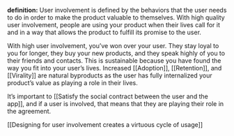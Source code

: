 **definition:** User involvement is defined by the behaviors that the user needs to do in order to make the product valuable to themselves. With high quality user involvement, people are using your product when their lives call for it and in a way that allows the product to fulfill its promise to the user.

With high user involvement, you’ve won over your user. They stay loyal to you for longer, they buy your new products, and they speak highly of you to their friends and contacts. This is sustainable because you have found the way you fit into your user’s lives. Increased [[Adoption]], [[Retention]], and [[Virality]] are natural byproducts as the user has fully internalized your product’s value as playing a role in their lives.

It’s important to [[Satisfy the social contract between the user and the app]], and if a user is involved, that means that they are playing their role in the agreement.

[[Designing for user involvement creates a virtuous cycle of usage]]